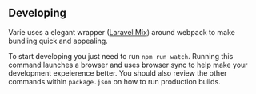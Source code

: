 ## Developing

Varie uses a elegant wrapper (<a href="https://github.com/JeffreyWay/laravel-mix">Laravel Mix</a>) around webpack to make bundling quick and appealing.

To start developing you just need to run `npm run watch`. Running this command launches a browser and uses browser sync to help make your development expeierence better. You should also review the other commands within `package.json` on how to run production builds.
